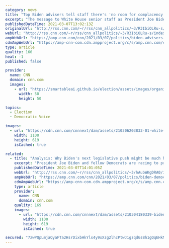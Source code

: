 ```yaml
---
category: news
title: "Top Biden advisers tell staff there's 'no room for complacency' as Covid relief bill nears completion"
excerpt: "The message to White House senior staff as President Joe Biden's cornerstone legislative proposal nears completion is simple, if blunt: there is \"absolutely no room for complacency.\"\n    \n"
publishedDateTime: 2021-03-07T13:02:13Z
originalUrl: "http://rss.cnn.com/~r/rss/cnn_allpolitics/~3/R3IbiOLRu-s/index.html"
webUrl: "http://rss.cnn.com/~r/rss/cnn_allpolitics/~3/R3IbiOLRu-s/index.html"
ampWebUrl: "https://amp.cnn.com/cnn/2021/03/07/politics/biden-advisers-next-steps-after-covid-relief/index.html"
cdnAmpWebUrl: "https://amp-cnn-com.cdn.ampproject.org/c/s/amp.cnn.com/cnn/2021/03/07/politics/biden-advisers-next-steps-after-covid-relief/index.html"
type: article
quality: 160
heat: -1
published: false

provider:
  name: CNN
  domain: cnn.com
  images:
    - url: "https://smartableai.github.io/election/assets/images/organizations/cnn.com-50x50.jpg"
      width: 50
      height: 50

topics:
  - Election
  - Democratic Voice

images:
  - url: "https://cdn.cnn.com/cnnnext/dam/assets/210306203833-01-white-house-0306-super-tease.jpg"
    width: 1100
    height: 619
    isCached: true

related:
  - title: "Analysis: Why Biden's next legislative push might be much harder than Covid relief"
    excerpt: "President Joe Biden and fellow Democrats are racing to prove a counterintuitive lesson: with congressional majorities, sometimes less can be more.\n    \n"
    publishedDateTime: 2021-03-07T14:01:05Z
    webUrl: "http://rss.cnn.com/~r/rss/cnn_allpolitics/~3/hAubWKgDRA0/index.html"
    ampWebUrl: "https://amp.cnn.com/cnn/2021/03/07/politics/biden-democrats-slim-majority/index.html"
    cdnAmpWebUrl: "https://amp-cnn-com.cdn.ampproject.org/c/s/amp.cnn.com/cnn/2021/03/07/politics/biden-democrats-slim-majority/index.html"
    type: article
    provider:
      name: CNN
      domain: cnn.com
    quality: 169
    images:
      - url: "https://cdn.cnn.com/cnnnext/dam/assets/210304180339-biden-roosevelt-room-0304-super-tease.jpg"
        width: 1100
        height: 619
        isCached: true

secured: "7zwPQpLmjaQyaFTa2HsrDixbHkYls4y9xXzg2lhcPtwJ1gzqdGsBh1gQqEHkMKq501rJOrvoarVhqQytFDDH44AWFlzXrE037jhEhx8mFvFZORhVQeFDbvO0gDkCJOgqPutdwcWCJ2uNGnc6Y5JKgje1B82PqCT3O9lqcnw7Zr1KjH07Oy3tarXNYgq3dy7dJEOEwDIPULxaTyOH+WldKXR38rPPGJrmS9TCaLgMalHla81/SPowA/uOI1e0CNttx3CyLP6b5yuNTIyXFOH4QY8SafCh2sN/pjX/Rb7eJenKl1pgcywr14KrMkmenWxtRXM26I+xJnBnwFoVrP30bbtmifxHvts91QGCOz6l4ao=;g7SltQuyXnwqf9D/HbBcxQ=="
---
```


